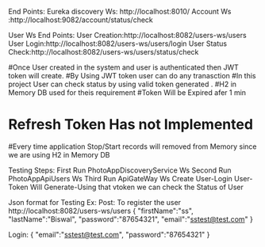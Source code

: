 End Points:
Eureka discovery Ws: http://localhost:8010/
Account Ws :http://localhost:9082/account/status/check



User Ws End Points:
User Creation:http://localhost:8082/users-ws/users 
User Login:http://localhost:8082/users-ws/users/login 
User Status Check:http://localhost:8082/users-ws/users/status/check

#Once User created in the system and user is authenticated then JWT token will create.
#By Using JWT token user can do any tranasction 
#In this project User can check status by using valid token generated .
#H2 in Memory DB used for theis requirement
#Token Will be Expired afer 1 min
# Refresh Token Has not Implemented
#Every time application Stop/Start records will removed from Memory since we are using H2 in Memory DB

Testing Steps:
First Run PhotoAppDiscoveryService Ws
Second Run PhotoAppApiUsers Ws
Third Run ApiGateWay Ws
Create User-Login User-Token Will Generate-Using that vtoken we can check the Status of User

Json format for Testing
Ex:
Post: To register the user
http://localhost:8082/users-ws/users
{
"firstName":"ss",
"lastName":"Biswal",
"password":"87654321",
"email":"sstest@test.com"
}

Login:
{
"email":"sstest@test.com",
"password":"87654321"
}
